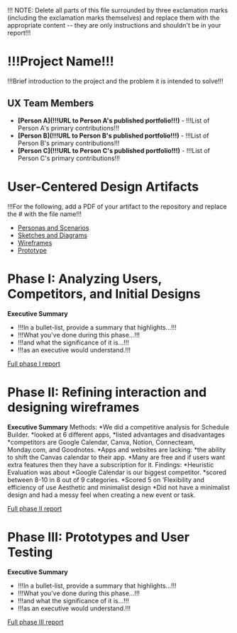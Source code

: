 !!! NOTE: Delete all parts of this file surrounded by three exclamation marks (including the exclamation marks themselves) and replace them with the appropriate content -- they are only instructions and shouldn't be in your report!!!

# !!!Project Name!!!

!!!Brief introduction to the project and the problem it is intended to solve!!!

## UX Team Members

* **[Person A](!!!URL to Person A's published portfolio!!!)** - !!!List of Person A's primary contributions!!!
* **[Person B](!!!URL to Person B's published portfolio!!!)** - !!!List of Person B's primary contributions!!!
* **[Person C](!!!URL to Person C's published portfolio!!!)** - !!!List of Person C's primary contributions!!!

# User-Centered Design Artifacts
 
!!!For the following, add a PDF of your artifact to the repository and replace the # with the file name!!!

* [Personas and Scenarios](personas/)
* [Sketches and Diagrams](sketches/)
* [Wireframes](wireframes/)
* [Prototype](#)

# Phase I: Analyzing Users, Competitors, and Initial Designs

**Executive Summary**

* !!!In a bullet-list, provide a summary that highlights...!!!
* !!!What you've done during this phase...!!!
* !!!and what the significance of it is...!!!
* !!!as an executive would understand.!!!

[Full phase I report](phaseI/)

# Phase II: Refining interaction and designing wireframes

**Executive Summary**
Methods:
*We did a competitive analysis for Schedule Builder.
*looked at 6 different apps, 
*listed advantages and disadvantages 
       *competitors are Google Calendar, Canva, Notion, Connecteam, Monday.com, and Goodnotes. 
       *Apps and websites are lacking: 
             *the ability to shift the Canvas calendar to their app. 
             *Many are free and if users want extra features then they have a subscription for it. 
Findings:
*Heuristic Evaluation was about 
*Google Calendar is our biggest competitor. 
       *scored between 8-10 in 8 out of 9 categories. 
       *Scored 5 on ‘Flexibility and efficiency of use Aesthetic and minimalist design
              *Did not have a minimalist design and had a messy feel when creating a new event or task. 

[Full phase II report](phaseII/)

# Phase III: Prototypes and User Testing

**Executive Summary**

* !!!In a bullet-list, provide a summary that highlights...!!!
* !!!What you've done during this phase...!!!
* !!!and what the significance of it is...!!!
* !!!as an executive would understand.!!!

[Full phase III report](phaseIII/)
